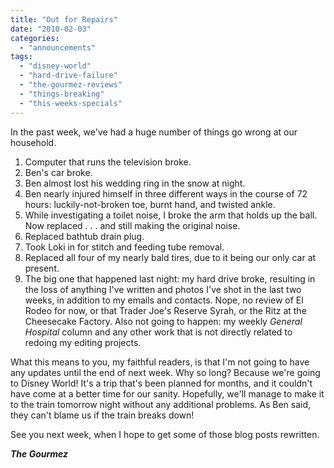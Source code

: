```yaml
---
title: "Out for Repairs"
date: "2010-02-03"
categories: 
  - "announcements"
tags: 
  - "disney-world"
  - "hard-drive-failure"
  - "the-gourmez-reviews"
  - "things-breaking"
  - "this-weeks-specials"
---
```


In the past week, we've had a huge number of things go wrong at our household.

1. Computer that runs the television broke.
2. Ben's car broke.
3. Ben almost lost his wedding ring in the snow at night.
4. Ben nearly injured himself in three different ways in the course of 72 hours: luckily-not-broken toe, burnt hand, and twisted ankle.
5. While investigating a toilet noise, I broke the arm that holds up the ball. Now replaced . . . and still making the original noise. 
6. Replaced bathtub drain plug.
7. Took Loki in for stitch and feeding tube removal.
8. Replaced all four of my nearly bald tires, due to it being our only car at present.
9. The big one that happened last night: my hard drive broke, resulting in the loss of anything I've written and photos I've shot in the last two weeks, in addition to my emails and contacts. Nope, no review of El Rodeo for now, or that Trader Joe's Reserve Syrah, or the Ritz at the Cheesecake Factory. Also not going to happen: my weekly _General Hospital_ column and any other work that is not directly related to redoing my editing projects.

What this means to you, my faithful readers, is that I'm not going to have any updates until the end of next week. Why so long? Because we're going to Disney World! It's a trip that's been planned for months, and it couldn't have come at a better time for our sanity. Hopefully, we'll manage to make it to the train tomorrow night without any additional problems. As Ben said, they can't blame us if the train breaks down!

See you next week, when I hope to get some of those blog posts rewritten.

_**The Gourmez**_
